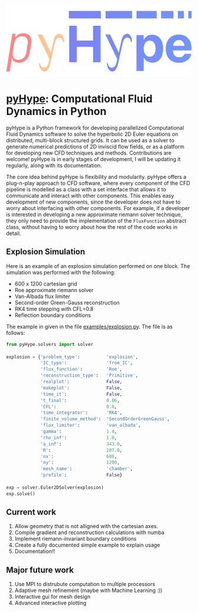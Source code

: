 ![Alt Text](/logo.png)

# [pyHype](https://github.com/momokhalil/pyHype): Computational Fluid Dynamics in Python

pyHype is a Python framework for developing parallelized Computational Fluid Dynamics software to solve the hyperbolic 2D Euler equations on distributed, multi-block structured grids. It can be used as a solver to generate numerical predictions of 2D inviscid flow fields, or as a platform for developing new CFD techniques and methods. Contributions are welcome! pyHype is in early stages of development, I will be updating it regularly, along with its documentation.

The core idea behind pyHype is flexibility and modularity. pyHype offers a plug-n-play approach to CFD software, where every component of the CFD pipeline is modelled as a class with a set interface that allows it to communicate and interact with other components. This enables easy development of new components, since the developer does not have to worry about interfacing with other components. For example, if a developer is interested in developing a new approximate riemann solver technique, they only need to provide the implementation of the `FluxFunction` abstract class, without having to worry about how the rest of the code works in detail. 

## Explosion Simulation
Here is an example of an explosion simulation performed on one block. The simulation was performed with the following: 
- 600 x 1200 cartesian grid
- Roe approximate riemann solver
- Van-Albada flux limiter
- Second-order Green-Gauss reconstruction
- RK4 time stepping with CFL=0.8
- Reflection boundary conditions

The example in given in the file [examples/explosion.py](https://github.com/momokhalil/pyHype/blob/main/examples/explosion.py). The file is as follows:

```python
from pyHype.solvers import solver

explosion = {'problem_type':          'explosion',
             'IC_type':               'from_IC',
             'flux_function':         'Roe',
             'reconstruction_type':   'Primitive',
             'realplot':              False,
             'makeplot':              False,
             'time_it':               False,
             't_final':               0.06,
             'CFL':                   0.8,
             'time_integrator':       'RK4',
             'finite_volume_method':  'SecondOrderGreenGauss',
             'flux_limiter':          'van_albada',
             'gamma':                 1.4,
             'rho_inf':               1.0,
             'a_inf':                 343.0,
             'R':                     287.0,
             'nx':                    600,
             'ny':                    1200,
             'mesh_name':             'chamber',
             'profile':               False}

exp = solver.Euler2DSolver(explosion)
exp.solve()
```

## Current work
1. Allow geometry that is not alligned with the cartesian axes.
2. Compile gradient and reconstruction calculations with numba
3. Implement riemann-invariant boundary conditions
4. Create a fully documented simple example to explain usage
5. Documentation!!

## Major future work
1. Use MPI to distrubute computation to multiple processors
2. Adaptive mesh refinement (maybe with Machine Learning :))
3. Interactive gui for mesh design
4. Advanced interactive plotting
